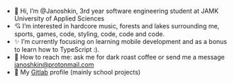 - 👋 Hi, I’m @Janoshkin, 3rd year software engineering student at JAMK University of Applied Sciences
- :cupid: I’m interested in hardcore music, forests and lakes surrounding me, sports, games, code, styling, code, code and code. 
- :sparkles: I’m currently focusing on learning mobile development and as a bonus to learn how to TypeScript :).
- :speech_balloon: How to reach me: ask me for dark roast coffee or send me a message janoshkin@protonmail.com
- :fox_face: My [Gitlab](https://gitlab.labranet.jamk.fi/N2927) profile (mainly school projects)

<!---
Janoshkin/Janoshkin is a ✨ special ✨ repository because its `README.md` (this file) appears on your GitHub profile.
You can click the Preview link to take a look at your changes.
--->

